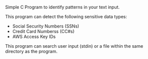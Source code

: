 Simple C Program to identify patterns in your text input.

This program can detect the following sensitive data types:
- Social Security Numbers (SSNs)
- Credit Card Numberss (CC#s)
- AWS Access Key IDs

This program can search user input (stdin) or a file within the same directory as the program.